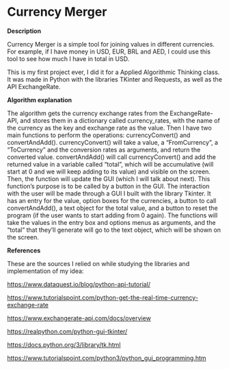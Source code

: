 # Currency Merger
**Description**

Currency Merger is a simple tool for joining values in different currencies. For example, if I have money in USD, EUR, BRL and AED, I could use this tool to see how much I have in total in USD.

This is my first project ever, I did it for a Applied Algorithmic Thinking class. It was made in Python with the libraries TKinter and Requests, as well as the API ExchangeRate.

**Algorithm explanation**

The algorithm gets the currency exchange rates from the ExchangeRate-API, and stores them in a dictionary called currency_rates, with the name of the currency as the key and exchange rate as the value. Then I have two main functions to perform the operations: currencyConvert() and convertAndAdd().
currencyConvert() will take a value, a “FromCurrency”, a “ToCurrency” and the conversion rates as arguments, and return the converted value.
convertAndAdd() will call currencyConvert() and add the returned value in a variable called “total”, which will be accumulative (will start at 0 and we will keep adding to its value) and visible on the screen. Then, the function will update the GUI (which I will talk about next). This function’s purpose is to be called by a button in the GUI.
The interaction with the user will be made through a GUI I built with the library Tkinter. It has an entry for the value, option boxes for the currencies, a button to call convertAndAdd(), a text object for the total value, and a button to reset the program (if the user wants to start adding from 0 again). The functions will take the values in the entry box and options menus as arguments, and the “total” that they’ll generate will go to the text object, which will be shown on the screen.

**References**

These are the sources I relied on while studying the libraries and implementation of my idea:

https://www.dataquest.io/blog/python-api-tutorial/ 

https://www.tutorialspoint.com/python-get-the-real-time-currency-exchange-rate 

https://www.exchangerate-api.com/docs/overview 

https://realpython.com/python-gui-tkinter/ 

https://docs.python.org/3/library/tk.html 

https://www.tutorialspoint.com/python3/python_gui_programming.htm
